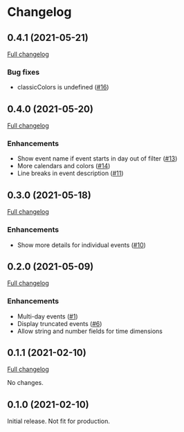 # Changelog

## 0.4.1 (2021-05-21)

[Full changelog](https://github.com/marcusolsson/grafana-calendar-panel/compare/v0.4.0...v0.4.1)

### Bug fixes

- classicColors is undefined ([#16](https://github.com/marcusolsson/grafana-calendar-panel/issues/16))

## 0.4.0 (2021-05-20)

[Full changelog](https://github.com/marcusolsson/grafana-calendar-panel/compare/v0.3.0...v0.4.0)

### Enhancements

- Show event name if event starts in day out of filter ([#13](https://github.com/marcusolsson/grafana-calendar-panel/issues/13))
- More calendars and colors ([#14](https://github.com/marcusolsson/grafana-calendar-panel/issues/14))
- Line breaks in event description ([#11](https://github.com/marcusolsson/grafana-calendar-panel/issues/11))

## 0.3.0 (2021-05-18)

[Full changelog](https://github.com/marcusolsson/grafana-calendar-panel/compare/v0.2.0...v0.3.0)

### Enhancements

- Show more details for individual events ([#10](https://github.com/marcusolsson/grafana-calendar-panel/issues/10))

## 0.2.0 (2021-05-09)

[Full changelog](https://github.com/marcusolsson/grafana-calendar-panel/compare/v0.1.1...v0.2.0)

### Enhancements

- Multi-day events ([#1](https://github.com/marcusolsson/grafana-calendar-panel/issues/1))
- Display truncated events ([#6](https://github.com/marcusolsson/grafana-calendar-panel/issues/6))
- Allow string and number fields for time dimensions

## 0.1.1 (2021-02-10)

[Full changelog](https://github.com/marcusolsson/grafana-calendar-panel/compare/v0.1.0...v0.1.1)

No changes.

## 0.1.0 (2021-02-10)

Initial release. Not fit for production.
